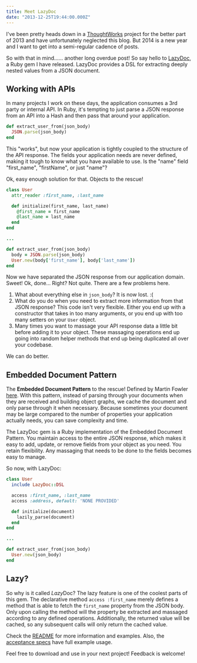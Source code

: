 ```yaml
---
title: Meet LazyDoc
date: "2013-12-25T19:44:00.000Z"
---
```


I've been pretty heads down in a [ThoughtWorks](http://www.thoughtworks.com) project for the better part of 2013 and have unfortunately neglected this blog. But 2014 is a new year and I want to get into a semi-regular cadence of posts.

So with that in mind…… another long overdue post! So say hello to [LazyDoc](https://github.com/ryanoglesby08/lazy-doc), a Ruby gem I have released. LazyDoc provides a DSL for extracting deeply nested values from a JSON document.

## Working with APIs

In many projects I work on these days, the application consumes a 3rd party or internal API. In Ruby, it's tempting to just parse a JSON response from an API into a Hash and then pass that around your application.

```ruby
def extract_user_from(json_body)
  JSON.parse(json_body)
end
```

This "works", but now your application is tightly coupled to the structure of the API response. The fields your application needs are never defined, making it tough to know what you have available to use. Is the "name" field "first_name", "firstName", or just "name"?

Ok, easy enough solution for that. Objects to the rescue!

```ruby
class User
  attr_reader :first_name, :last_name

  def initialize(first_name, last_name)
    @first_name = first_name
    @last_name = last_name
  end
end

...

def extract_user_from(json_body)
  body = JSON.parse(json_body)
  User.new(body['first_name'], body['last_name'])
end
```

Now we have separated the JSON response from our application domain. Sweet! Ok, done... Right? Not quite. There are a few problems here.

1. What about everything else in `json_body`? It is now lost. :(
2. What do you do when you need to extract more information from that JSON response? This code isn't very flexible. Either you end up with a constructor that takes in too many arguments, or you end up with too many setters on your `User` object.
3. Many times you want to massage your API response data a little bit before adding it to your object. These massaging operations end up going into random helper methods that end up being duplicated all over your codebase.

We can do better.

## Embedded Document Pattern

The **Embedded Document Pattern** to the rescue! Defined by Martin Fowler [here](http://martinfowler.com/bliki/EmbeddedDocument.html). With this pattern, instead of parsing through your documents when they are received and building object graphs, we cache the document and only parse through it when necessary. Because sometimes your document may be large compared to the number of properties your application actually needs, you can save complexity and time.

The LazyDoc gem is a Ruby implementation of the Embedded Document Pattern. You maintain access to the entire JSON response, which makes it easy to add, update, or remove fields from your object as you need. You retain flexibility. Any massaging that needs to be done to the fields becomes easy to manage.

So now, with LazyDoc:

```ruby
class User
  include LazyDoc::DSL

  access :first_name, :last_name
  access :address, default: 'NONE PROVIDED'

  def initialize(document)
    lazily_parse(document)
  end
end

...

def extract_user_from(json_body)
  User.new(json_body)
end
```

## Lazy?

So why is it called *Lazy*Doc? The lazy feature is one of the coolest parts of this gem. The declarative method `access :first_name` merely defines a method that is able to fetch the `first_name` property from the JSON body. Only upon calling the method will the property be extracted and massaged according to any defined operations. Additionally, the returned value will be cached, so any subsequent calls will only return the cached value.

Check the [README](https://github.com/ryanoglesby08/lazy-doc) for more information and examples. Also, the [acceptance specs](https://github.com/ryanoglesby08/lazy-doc/tree/v0.4.0/spec/acceptance) have full example usage.

Feel free to download and use in your next project! Feedback is welcome!
